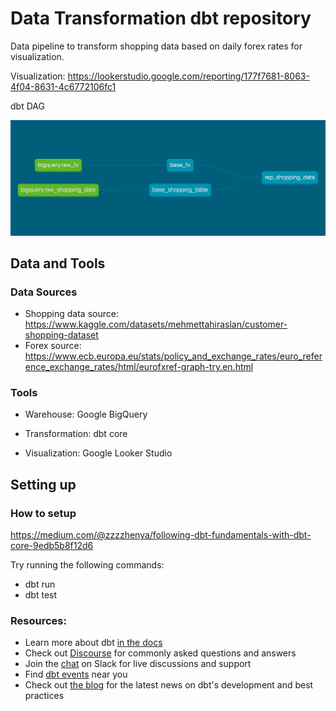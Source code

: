 # Data Transformation dbt repository

Data pipeline to transform shopping data based on daily forex rates for visualization.

Visualization: https://lookerstudio.google.com/reporting/177f7681-8063-4f04-8631-4c6772106fc1

dbt DAG

![dbt dag](https://github.com/Zzzhenya/Data_transformation/blob/main/dbt-dag.png)

## Data and Tools
### Data Sources
* Shopping data source: https://www.kaggle.com/datasets/mehmettahiraslan/customer-shopping-dataset
* Forex source: https://www.ecb.europa.eu/stats/policy_and_exchange_rates/euro_reference_exchange_rates/html/eurofxref-graph-try.en.html
### Tools

* Warehouse: Google BigQuery

* Transformation: dbt core

* Visualization: Google Looker Studio

## Setting up

### How to setup
https://medium.com/@zzzzhenya/following-dbt-fundamentals-with-dbt-core-9edb5b8f12d6

Try running the following commands:
- dbt run
- dbt test


### Resources:
- Learn more about dbt [in the docs](https://docs.getdbt.com/docs/introduction)
- Check out [Discourse](https://discourse.getdbt.com/) for commonly asked questions and answers
- Join the [chat](https://community.getdbt.com/) on Slack for live discussions and support
- Find [dbt events](https://events.getdbt.com) near you
- Check out [the blog](https://blog.getdbt.com/) for the latest news on dbt's development and best practices

